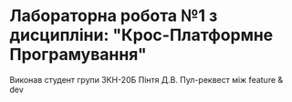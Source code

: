 # Лабораторна робота №1 з дисципліни: "Крос-Платформне Програмування"
Виконав студент групи 3КН-20Б Пінтя Д.В.
Пул-реквест між feature & dev
